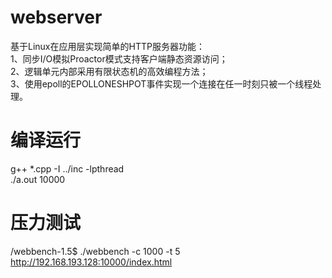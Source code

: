 # webserver
基于Linux在应用层实现简单的HTTP服务器功能：  
  1、同步I/O模拟Proactor模式支持客户端静态资源访问；  
  2、逻辑单元内部采用有限状态机的高效编程方法；  
  3、使用epoll的EPOLLONESHPOT事件实现一个连接在任一时刻只被一个线程处理。  


# 编译运行
g++ *.cpp -I ../inc -lpthread   
./a.out 10000

# 压力测试
/webbench-1.5$ ./webbench -c 1000 -t 5 http://192.168.193.128:10000/index.html
